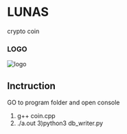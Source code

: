 # LUNAS
crypto coin
### LOGO 
![logo](https://user-images.githubusercontent.com/63235817/107947693-caefd600-6fa3-11eb-9664-60c5270cf7d3.png)
## Inctruction 
GO to program folder and open console
1) g++ coin.cpp
2) ./a.out
3)python3 db_writer.py

